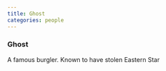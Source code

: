 ```yaml
---
title: Ghost
categories: people
---
```


### Ghost

A famous burgler. Known to have stolen Eastern Star
